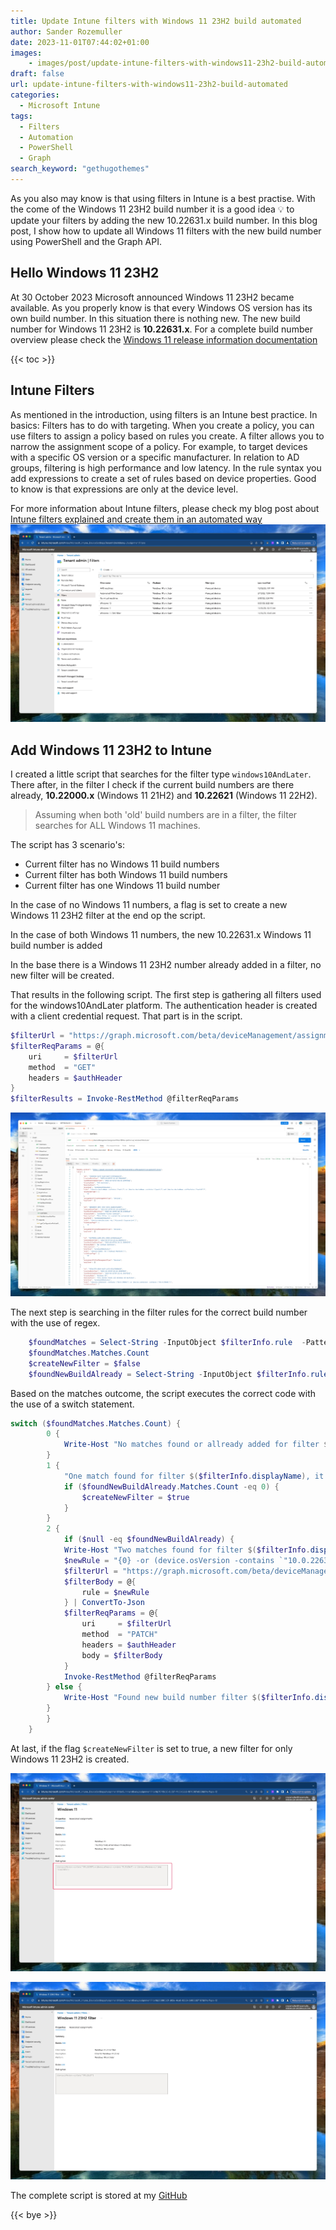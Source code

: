 ```yaml
---
title: Update Intune filters with Windows 11 23H2 build automated
author: Sander Rozemuller
date: 2023-11-01T07:44:02+01:00
images: 
    - images/post/update-intune-filters-with-windows11-23h2-build-automated/image.png
draft: false
url: update-intune-filters-with-windows11-23h2-build-automated
categories:
  - Microsoft Intune
tags:
  - Filters
  - Automation
  - PowerShell
  - Graph
search_keyword: "gethugothemes"
---
```

As you also may know is that using filters in Intune is a best practise. With the come of the Windows 11 23H2 build number it is a good idea 💡 to update your filters by adding the new 10.22631.x build number. In this blog post, I show how to update all Windows 11 filters with the new build number using PowerShell and the Graph API.
## Hello Windows 11 23H2
At 30 October 2023 Microsoft announced Windows 11 23H2 became available. As you properly know is that every Windows OS version has its own build number. In this situation there is nothing new. 
The new build number for Windows 11 23H2 is **10.22631.x**. For a complete build number overview please check the [Windows 11 release information documentation](https://learn.microsoft.com/en-us/windows/release-health/windows11-release-information#windows-11-current-versions)

{{< toc >}}

## Intune Filters
As mentioned in the introduction, using filters is an Intune best practice. 
In basics: Filters has to do with targeting. When you create a policy, you can use filters to assign a policy based on rules you create. A filter allows you to narrow the assignment scope of a policy. 
For example, to target devices with a specific OS version or a specific manufacturer. In relation to AD groups, filtering is high performance and low latency. In the rule syntax you add expressions to create a set of rules based on device properties. Good to know is that expressions are only at the device level.

For more information about Intune filters, please check my blog post about [Intune filters explained and create them in an automated way](https://rozemuller.com/intune-filters-explained-and-create-automated/)
![filteroverview](filteroverview.jpeg)

## Add Windows 11 23H2 to Intune
I created a little script that searches for the filter type `windows10AndLater`. There after, in the filter I check if the current build numbers are there already, **10.22000.x** (Windows 11 21H2) and **10.22621** (Windows 11 22H2). 

> Assuming when both 'old' build numbers are in a filter, the filter searches for ALL Windows 11 machines. 

The script has 3 scenario's:
- Current filter has no Windows 11 build numbers
- Current filter has both Windows 11 build numbers
- Current filter has one Windows 11 build number

In the case of no Windows 11 numbers, a flag is set to create a new Windows 11 23H2 filter at the end op the script.

In the case of both Windows 11 numbers, the new 10.22631.x Windows 11 build number is added

In the base there is a Windows 11 23H2 number already added in a filter, no new filter will be created. 

That results in the following script.
The first step is gathering all filters used for the windows10AndLater platform. The authentication header is created with a client credential request. That part is in the script.


```powershell
$filterUrl = "https://graph.microsoft.com/beta/deviceManagement/assignmentFilters?`$filter=platform eq 'windows10AndLater'"
$filterReqParams = @{
    uri     = $filterUrl
    method  = "GET"
    headers = $authHeader
}
$filterResults = Invoke-RestMethod @filterReqParams
```

![getfilters](getfilters.jpeg)

The next step is searching in the filter rules for the correct build number with the use of regex.

```powershell
    $foundMatches = Select-String -InputObject $filterInfo.rule  -Pattern "\b10.0.22000\b|\b10.0.22621\b" -AllMatches
    $foundMatches.Matches.Count
    $createNewFilter = $false
    $foundNewBuildAlready = Select-String -InputObject $filterInfo.rule  -Pattern "\b10.0.22631\b" -AllMatches
```

Based on the matches outcome, the script executes the correct code with the use of a switch statement.

```powershell
switch ($foundMatches.Matches.Count) {
        0 {
            Write-Host "No matches found or allready added for filter $($filterInfo.displayName), do nothing."
        }
        1 {
            "One match found for filter $($filterInfo.displayName), it seems this is a specific Windows 11 filter, if there is no Windows 23H2 filter already, I create one later"
            if ($foundNewBuildAlready.Matches.Count -eq 0) {
                $createNewFilter = $true
            }
        }
        2 {
            if ($null -eq $foundNewBuildAlready) {
            Write-Host "Two matches found for filter $($filterInfo.displayName), it seems this is a full Windows 11 filter, adding new number to the filter"
            $newRule = "{0} -or (device.osVersion -contains `"10.0.22631`")" -f $filterInfo.rule
            $filterUrl = "https://graph.microsoft.com/beta/deviceManagement/assignmentFilters('{0}')" -f $filterInfo.id
            $filterBody = @{
                rule = $newRule
            } | ConvertTo-Json
            $filterReqParams = @{
                uri     = $filterUrl
                method  = "PATCH"
                headers = $authHeader
                body = $filterBody
            }
            Invoke-RestMethod @filterReqParams
        } else {
            Write-Host "Found new build number filter $($filterInfo.displayName) already, do nothing."
        }
        }
    }
```

At last, if the flag `$createNewFilter` is set to true, a new filter for only Windows 11 23H2 is created.

![filterresults](filterresults.jpeg)

![new23h2filter](new23h2filter.jpeg)

The complete script is stored at my [GitHub](https://github.com/srozemuller/MicrosoftEndpointManager/blob/main/Filters/update-win11filters.ps1)

{{< bye >}}
